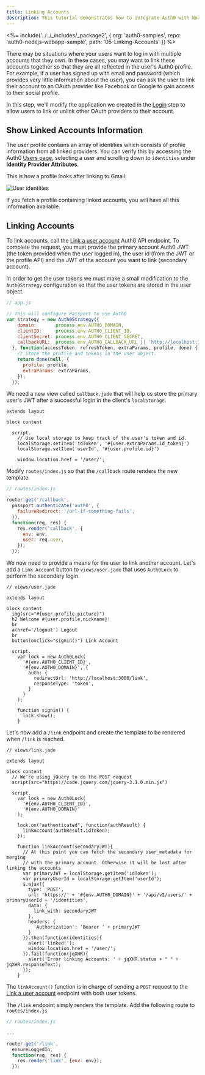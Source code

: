 ```yaml
---
title: Linking Accounts
description: This tutorial demonstrates how to integrate Auth0 with NodeJS to link accounts
---
```


<%= include('../../_includes/_package2', {
  org: 'auth0-samples',
  repo: 'auth0-nodejs-webapp-sample',
  path: '05-Linking-Accounts'
}) %>

There may be situations where your users want to log in with multiple accounts that they own. In these cases, you may want to link these accounts together so that they are all reflected in the user's Auth0 profile. For example, if a user has signed up with email and password (which provides very little information about the user), you can ask the user to link their account to an OAuth provider like Facebook or Google to gain access to their social profile.

In this step, we'll modify the application we created in the [Login](/quickstart/server-platforms/nodejs/01-login) step to allow users to link or unlink other OAuth providers to their account.

## Show Linked Accounts Information

The user profile contains an array of identities which consists of profile information from all linked providers. You can verify this by accessing the Auth0 [Users page](${manage_url}/#/users), selecting a user and scrolling down to `identities` under **Identity Provider Attributes**.

This is how a profile looks after linking to Gmail:

![User identities](/media/articles/users/user-identities-linked.png)

If you fetch a profile containing linked accounts, you will have all this information available.

## Linking Accounts

To link accounts, call the [Link a user account](/api/management/v2#!/Users/post_identities) Auth0 API endpoint. To complete the request, you must provide the primary account Auth0 JWT (the token provided when the user logged in), the user id (from the JWT or the profile API) and the JWT of the account you want to link (secondary account).

In order to get the user tokens we must make a small modification to the `Auth0Strategy` configuration so that
the user tokens are stored in the user object.

```js
// app.js

// This will configure Passport to use Auth0
var strategy = new Auth0Strategy({
    domain:       process.env.AUTH0_DOMAIN,
    clientID:     process.env.AUTH0_CLIENT_ID,
    clientSecret: process.env.AUTH0_CLIENT_SECRET,
    callbackURL:  process.env.AUTH0_CALLBACK_URL || 'http://localhost:3000/callback'
  }, function(accessToken, refreshToken, extraParams, profile, done) {
    // Store the profile and tokens in the user object.
    return done(null, {
      profile: profile,
      extraParams: extraParams,
    });
  });
```

We need a new view called `callback.jade` that will help us store the primary user's JWT after a successful login in the client's `localStorage`.

```jade
extends layout

block content

  script.
    // Use local storage to keep track of the user's token and id.
    localStorage.setItem('idToken', '#{user.extraParams.id_token}')
    localStorage.setItem('userId', '#{user.profile.id}')

    window.location.href = '/user/';
```

Modify `routes/index.js` so that the `/callback` route renders the new template.

```js
// routes/index.js

router.get('/callback',
  passport.authenticate('auth0', {
    failureRedirect: '/url-if-something-fails',
  }),
  function(req, res) {
    res.render('callback', {
      env: env,
      user: req.user,
    });
  });
```

We now need to provide a means for the user to link another account. Let's add a `Link Account` button to `views/user.jade`
that uses `Auth0Lock` to perform the secondary login.

```jade
// views/user.jade

extends layout

block content
  img(src="#{user.profile.picture}")
  h2 Welcome #{user.profile.nickname}!
  br
  a(href='/logout') Logout
  br
  button(onclick="signin()") Link Account

  script.
    var lock = new Auth0Lock(
      '#{env.AUTH0_CLIENT_ID}',
      '#{env.AUTH0_DOMAIN}', {
        auth: {
          redirectUrl: 'http://localhost:3000/link',
          responseType: 'token',
        }
      }
    );

    function signin() {
      lock.show();
    }
```

Let's now add a `/link` endpoint and create the template to be rendered when `/link` is reached.

```jade
// views/link.jade

extends layout

block content
  // We're using jQuery to do the POST request
  script(src="https://code.jquery.com/jquery-3.1.0.min.js")

  script.
    var lock = new Auth0Lock(
      '#{env.AUTH0_CLIENT_ID}',
      '#{env.AUTH0_DOMAIN}'
    );

    lock.on("authenticated", function(authResult) {
      linkAccount(authResult.idToken);
    });

    function linkAccount(secondaryJWT){
      // At this point you can fetch the secondary user_metadata for merging
      // with the primary account. Otherwise it will be lost after linking the accounts
      var primaryJWT = localStorage.getItem('idToken');
      var primaryUserId = localStorage.getItem('userId');
      $.ajax({
        type: 'POST',
        url: 'https://' + '#{env.AUTH0_DOMAIN}' + '/api/v2/users/' + primaryUserId + '/identities',
        data: {
          link_with: secondaryJWT
        },
        headers: {
          'Authorization': 'Bearer ' + primaryJWT
        }
      }).then(function(identities){
        alert('linked!');
        window.location.href = '/user/';
      }).fail(function(jqXHR){
        alert('Error linking Accounts: ' + jqXHR.status + " " + jqXHR.responseText);
      });
    }
```

The `linkAccount()` function is in charge of sending a `POST` request to the [Link a user account](/api/management/v2#!/Users/post_identities) endpoint with both user tokens.

The `/link` endpoint simply renders the template. Add the following route to `routes/index.js`

```js
// routes/index.js

...

router.get('/link',
  ensureLoggedIn,
  function(req, res) {
    res.render('link', {env: env});
  });
```
